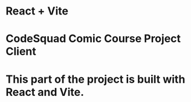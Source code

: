 # React + Vite

# CodeSquad Comic Course Project Client
# This part of the project is built with React and Vite.